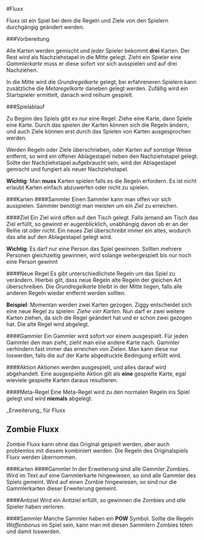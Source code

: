#Fluxx

Fluxx ist ein Spiel bei dem die Regeln und Ziele von den Spielern durchgängig geändert werden.

###Vorbereitung

Alle Karten werden gemischt und jeder Spieler bekommt **drei** Karten. Der Rest wird als Nachziehstapel in die Mitte gelegt. Zieht ein Spieler eine _Gammlerkarte_ muss er diese sofort vor sich ausspielen und auf drei Nachziehen.

In die Mitte wird die _Grundregelkarte_ gelegt, bei erfahreneren Spielern kann zusätzliche die _Metaregelkarte_ daneben gelegt werden. Zufällig wird ein Startspieler ermittelt, danach wird reihum gespielt.

###Spielablauf

Zu Beginn des Spiels gibt es nur eine Regel: Ziehe eine Karte, dann Spiele eine Karte. Durch das spielen der Karten können sich die Regeln ändern, und auch Ziele können erst durch das Spielen von Karten ausgesprochen werden.

Werden Regeln oder Ziele überschrieben, oder Karten auf sonstige Weise entfernt, so wird ein offener Ablagestapel neben den Nachziehstapel gelegt. Sollte der Nachziehstapel aufgebraucht sein, wird der Ablagestapel gemischt und fungiert als neuer Nachziehstapel.

**Wichtig**: Man **muss** Karten spielen falls es die Regeln erfordern. Es ist nicht erlaubt Karten einfach abzuwerfen oder nicht zu spielen.

###Karten
####Sammler
Einen Sammler kann man offen vor sich ausspielen. Sammler benötigt man meisten um ein _Ziel_ zu erreichen.

####Ziel
Ein Ziel wird offen auf den Tisch gelegt. Falls jemand am Tisch das Ziel erfüllt, so gewinnt er augenblicklich, unabhängig davon ob er an der Reihe ist oder nicht. Ein neues Ziel überschreibt immer ein altes, wodurch das alte auf den Ablagestapel gelegt wird.

**Wichtig**: Es darf nur eine Person das Spiel gewinnen. Sollten mehrere Personen gleichzeitig gewinnen, wird solange weitergespielt bis nur noch eine Person gewinnt

####Neue Regel
Es gibt unterschiedlichste Regeln um das Spiel zu verändern. Hierbei gilt, dass neue Regeln alte Regeln der gleichen Art überschreiben. Die _Grundregelkarte_ bleibt in der Mitte liegen, falls alle anderen Regeln wieder entfernt werden sollten.

**Beispiel**: Momentan werden zwei Karten gezogen. Ziggy entscheidet sich eine neue Regel zu spielen: _Ziehe vier Karten_. Nun darf er zwei weitere Karten ziehen, da sich die Regel geändert hat und er schon zwei gezogen hat. Die alte Regel wird abgelegt.

####Gammler
Ein Gammler wird sofort vor einem ausgespielt. Für jeden Gammler den man zieht, zieht man eine andere Karte nach. Gammler verhindern fast immer das erreichen von Zielen. Man kann diese nur loswerden, falls die auf der Karte abgedruckte Bedingung erfüllt wird.

####Aktion
Aktionen werden ausgespielt, und alles darauf wird abgehandelt. Eine ausgespielte Aktion gilt als **eine** gespielte Karte, egal wieviele gespielte Karten daraus resultieren.

####Meta-Regel
Eine Meta-Regel wird zu den normalen Regeln ins Spiel gelegt und wird **niemals** abgelegt.

<div class="expansion"> _Erweiterung_ für Fluxx</div>

## Zombie Fluxx
Zombie Fluxx kann ohne das Original gespielt werden, aber auch problemlos mit diesem kombiniert werden. Die Regeln des Originalspiels Fluxx werden übernommen.

###Karten
####Gammler
In der Erweiterung sind alle Gammler Zombies. Wird im Text auf eine Gammlerkarte hingewiesen, so sind alle Gammler des Spiels gemeint. Wird auf einen Zombie hingewiesen, so sind nur die Gammlerkarten dieser Erweiterung gemeint.

####Antiziel
Wird ein Antiziel erfüllt, so gewinnen die Zombies und _alle_ Spieler haben verloren.

####Sammler
Manche Sammler haben ein **POW** Symbol. Sollte die Regeln _Waffenbonus_ im Spiel sein, kann man mit diesen Sammlern Zombies töten und damit loswerden.
